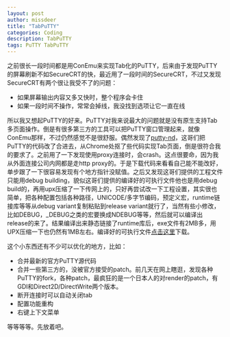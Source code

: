 ```yaml
---
layout: post
author: missdeer
title: "TabPuTTY"
categories: Coding
description: TabPuTTY
tags: PuTTY TabPuTTY
---
```

之前很长一段时间都是用ConEmu来实现Tab化的PuTTY，后来由于发现PuTTY的屏幕刷新不如SecureCRT的快，最近用了一段时间的SecureCRT，不过又发现SecureCRT有两个很让我受不了的问题：

* 如果屏幕输出内容又多又快时，整个程序会卡住
* 如果一段时间不操作，常常会掉线，我没找到选项让它一直在线

所以我又想起PuTTY的好来。PuTTY对我来说最大的问题就是没有原生支持Tab多页面操作。倒是有很多第三方的工具可以把PuTTY窗口管理起来，就像ConEmu那样，不过仍然感觉不是很舒服。偶然发现了[putty-nd](https://github.com/noodle1983/putty-nd3.x)，这哥们把PuTTY的代码改了合进去，从Chrome处抠了些代码实现Tab页面，倒是很符合我的要求了。之前用了一下发现使用proxy连接时，会crash。这点很要命，因为我从外面连接公司内网都是走http proxy的。于是下载代码来看看自己能不能改好，单步跟了一下很容易发现有个地方指针没赋值。之后又发现这哥们提供的工程文件只能用debug building，貌似这哥们提供的编译好的可执行文件他也是用debug build的，再用upx压缩了一下传网上的，只好再尝试改一下工程设置，其实很也简单，把各种配置包括各种路径，UNICODE/多字节编码，预定义宏，runtime链接库等等从debug variant复制粘贴到release variant就行了，当然有些小修改，比如DEBUG，_DEBUG之类的宏要换成NDEBUG等等，然后就可以编译出release的来了。结果编译出来静态链接了runtime库后，exe文件有2MB多，用UPX压缩一下也仍然有1MB左右。编译好的可执行文件[点击这里](http://xyying.qiniudn.com/tabputty.exe)下载。

这个小东西还有不少可以优化的地方，比如：

* 合并最新的官方PuTTY源代码
* 合并一些第三方的，没被官方接受的patch。前几天在网上瞎逛，发现各种PuTTY的fork，各种patch，最疯狂的是一个日本人的对render的patch，有GDI和Direct2D/DirectWrite两个版本。
* 断开连接时可以自动关闭tab
* 配置功能重构
* 右键上下文菜单

等等等等。先放着吧。
